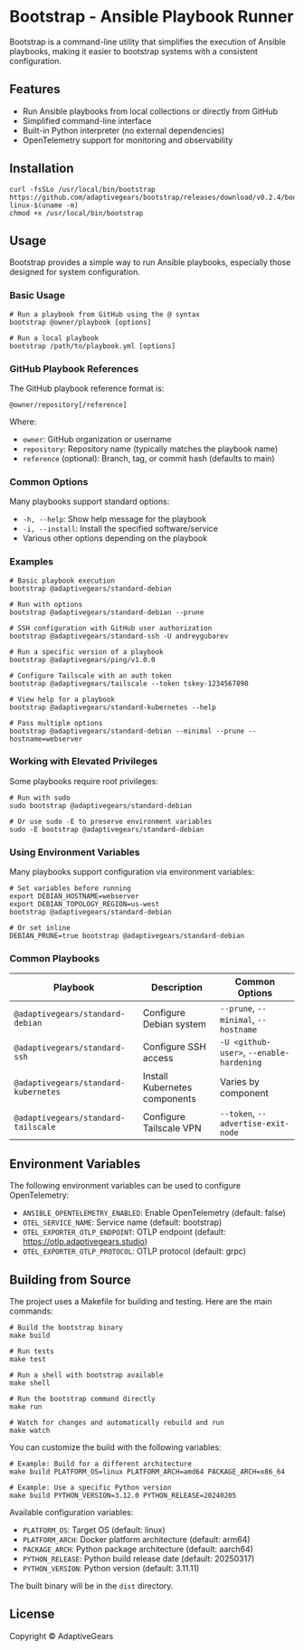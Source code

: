 # Bootstrap - Ansible Playbook Runner

Bootstrap is a command-line utility that simplifies the execution of Ansible playbooks, making it easier to bootstrap systems with a consistent configuration.

## Features

- Run Ansible playbooks from local collections or directly from GitHub
- Simplified command-line interface
- Built-in Python interpreter (no external dependencies)
- OpenTelemetry support for monitoring and observability

## Installation

```shell
curl -fsSLo /usr/local/bin/bootstrap https://github.com/adaptivegears/bootstrap/releases/download/v0.2.4/bootstrap-linux-$(uname -m)
chmod +x /usr/local/bin/bootstrap
```

## Usage

Bootstrap provides a simple way to run Ansible playbooks, especially those designed for system configuration.

### Basic Usage

```shell
# Run a playbook from GitHub using the @ syntax
bootstrap @owner/playbook [options]

# Run a local playbook
bootstrap /path/to/playbook.yml [options]
```

### GitHub Playbook References

The GitHub playbook reference format is:

```
@owner/repository[/reference]
```

Where:
- `owner`: GitHub organization or username
- `repository`: Repository name (typically matches the playbook name)
- `reference` (optional): Branch, tag, or commit hash (defaults to main)

### Common Options

Many playbooks support standard options:

- `-h, --help`: Show help message for the playbook
- `-i, --install`: Install the specified software/service
- Various other options depending on the playbook

### Examples

```shell
# Basic playbook execution
bootstrap @adaptivegears/standard-debian

# Run with options
bootstrap @adaptivegears/standard-debian --prune

# SSH configuration with GitHub user authorization
bootstrap @adaptivegears/standard-ssh -U andreygubarev

# Run a specific version of a playbook
bootstrap @adaptivegears/ping/v1.0.0

# Configure Tailscale with an auth token
bootstrap @adaptivegears/tailscale --token tskey-1234567890

# View help for a playbook
bootstrap @adaptivegears/standard-kubernetes --help

# Pass multiple options
bootstrap @adaptivegears/standard-debian --minimal --prune --hostname=webserver
```

### Working with Elevated Privileges

Some playbooks require root privileges:

```shell
# Run with sudo
sudo bootstrap @adaptivegears/standard-debian

# Or use sudo -E to preserve environment variables
sudo -E bootstrap @adaptivegears/standard-debian
```

### Using Environment Variables

Many playbooks support configuration via environment variables:

```shell
# Set variables before running
export DEBIAN_HOSTNAME=webserver
export DEBIAN_TOPOLOGY_REGION=us-west
bootstrap @adaptivegears/standard-debian

# Or set inline
DEBIAN_PRUNE=true bootstrap @adaptivegears/standard-debian
```

### Common Playbooks

| Playbook | Description | Common Options |
|----------|-------------|----------------|
| `@adaptivegears/standard-debian` | Configure Debian system | `--prune`, `--minimal`, `--hostname` |
| `@adaptivegears/standard-ssh` | Configure SSH access | `-U <github-user>`, `--enable-hardening` |
| `@adaptivegears/standard-kubernetes` | Install Kubernetes components | Varies by component |
| `@adaptivegears/standard-tailscale` | Configure Tailscale VPN | `--token`, `--advertise-exit-node` |

## Environment Variables

The following environment variables can be used to configure OpenTelemetry:

- `ANSIBLE_OPENTELEMETRY_ENABLED`: Enable OpenTelemetry (default: false)
- `OTEL_SERVICE_NAME`: Service name (default: bootstrap)
- `OTEL_EXPORTER_OTLP_ENDPOINT`: OTLP endpoint (default: https://otlp.adaptivegears.studio)
- `OTEL_EXPORTER_OTLP_PROTOCOL`: OTLP protocol (default: grpc)

## Building from Source

The project uses a Makefile for building and testing. Here are the main commands:

```shell
# Build the bootstrap binary
make build

# Run tests
make test

# Run a shell with bootstrap available
make shell

# Run the bootstrap command directly
make run

# Watch for changes and automatically rebuild and run
make watch
```

You can customize the build with the following variables:

```shell
# Example: Build for a different architecture
make build PLATFORM_OS=linux PLATFORM_ARCH=amd64 PACKAGE_ARCH=x86_64

# Example: Use a specific Python version
make build PYTHON_VERSION=3.12.0 PYTHON_RELEASE=20240205
```

Available configuration variables:
- `PLATFORM_OS`: Target OS (default: linux)
- `PLATFORM_ARCH`: Docker platform architecture (default: arm64)
- `PACKAGE_ARCH`: Python package architecture (default: aarch64)
- `PYTHON_RELEASE`: Python build release date (default: 20250317)
- `PYTHON_VERSION`: Python version (default: 3.11.11)

The built binary will be in the `dist` directory.

## License

Copyright © AdaptiveGears
